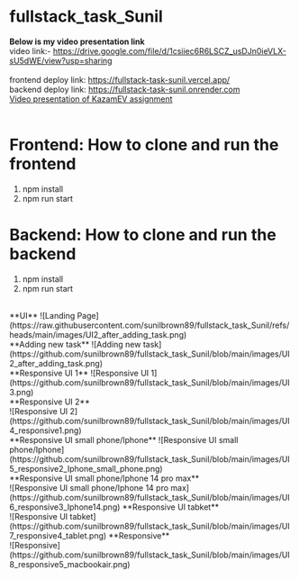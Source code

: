 # fullstack_task_Sunil

**Below is my video presentation link**
<br>
video link:- https://drive.google.com/file/d/1csiiec6R6LSCZ_usDJn0ieVLX-sU5dWE/view?usp=sharing
<br>
<br>
frontend deploy link: https://fullstack-task-sunil.vercel.app/
<br>
backend deploy link: https://fullstack-task-sunil.onrender.com
<br>
[Video presentation of KazamEV assignment](https://drive.google.com/file/d/1csiiec6R6LSCZ_usDJn0ieVLX-sU5dWE/view?usp=sharing)
<br>
<br>
# Frontend: How to clone and run the frontend
1) npm install
2) npm run start
# Backend: How to clone and run the backend
1) npm install
2) npm run start
<br>
**UI**
![Landing Page](https://raw.githubusercontent.com/sunilbrown89/fullstack_task_Sunil/refs/heads/main/images/UI2_after_adding_task.png)
<br>
**Adding new task**
![Adding new task](https://github.com/sunilbrown89/fullstack_task_Sunil/blob/main/images/UI2_after_adding_task.png)
<br>
**Responsive UI 1**
![Responsive UI 1](https://github.com/sunilbrown89/fullstack_task_Sunil/blob/main/images/UI3.png)
<br>
**Responsive UI 2**
<br>
![Responsive UI 2](https://github.com/sunilbrown89/fullstack_task_Sunil/blob/main/images/UI4_responsive1.png)
<br>
**Responsive UI small phone/Iphone**
![Responsive UI small phone/Iphone](https://github.com/sunilbrown89/fullstack_task_Sunil/blob/main/images/UI5_responsive2_Iphone_small_phone.png)
<br>
**Responsive UI small phone/Iphone 14 pro max**
<br>
![Responsive UI small phone/Iphone 14 pro max](https://github.com/sunilbrown89/fullstack_task_Sunil/blob/main/images/UI6_responsive3_Iphone14.png)
**Responsive UI tabket**
<br>
![Responsive UI tabket](https://github.com/sunilbrown89/fullstack_task_Sunil/blob/main/images/UI7_responsive4_tablet.png)
**Responsive**
<br>
![Responsive](https://github.com/sunilbrown89/fullstack_task_Sunil/blob/main/images/UI8_responsive5_macbookair.png)
